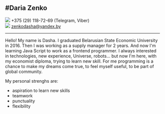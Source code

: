 #Daria Zenko
---
<img src="https://img.icons8.com/office/30/000000/phone.png"/> +375 (29) 118-72-69 (Telegram, Viber) <br>
<img src="https://img.icons8.com/office/30/000000/send-mass-email.png"/> zenkodasha@yandex.by

---
Hello! My name is Dasha. I graduated Belarusian State Economic University in 2016. Then I was working as a supply manager for 2 years. And now I'm learning Java Script to work as a frontend programmer.
I always interested in technologies, new experience, Universe, robots... but now I'm here, with my economist diploma, trying to learn new skill. For me programming is a chance to make my dreams come true, to feel myself useful, to be part of global community. 

My personal strenghs are:

* aspiration to learn new skills
* teamwork
* punctuality
* flexibility

